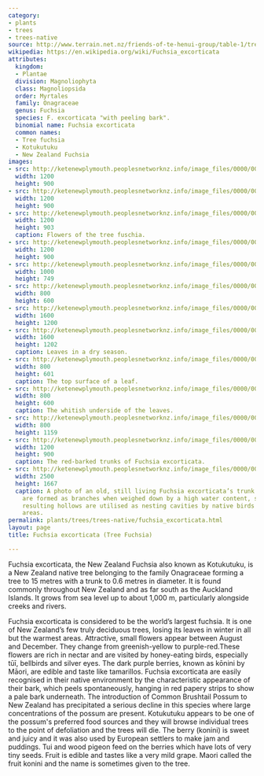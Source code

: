 ```yaml
---
category:
- plants
- trees
- trees-native
source: http://www.terrain.net.nz/friends-of-te-henui-group/table-1/tree-fuschia.html
wikipedia: https://en.wikipedia.org/wiki/Fuchsia_excorticata
attributes:
  kingdom:
  - Plantae
  division: Magnoliophyta
  class: Magnoliopsida
  order: Myrtales
  family: Onagraceae
  genus: Fuchsia
  species: F. excorticata "with peeling bark".
  binomial name: Fuchsia excorticata
  common names:
  - Tree fuchsia
  - Kotukutuku
  - New Zealand Fuchsia
images:
- src: http://ketenewplymouth.peoplesnetworknz.info/image_files/0000/0007/1654/Fuchsia_excorticata__Tree_Fuchsia_.JPG
  width: 1200
  height: 900
- src: http://ketenewplymouth.peoplesnetworknz.info/image_files/0000/0007/1634/Fuchsia_excorticata__Tree_Fuchsia_-002.JPG
  width: 1200
  height: 900
- src: http://ketenewplymouth.peoplesnetworknz.info/image_files/0000/0006/5329/Fuchsia_excorticata__Tree_Fuchsia__.JPG
  width: 1200
  height: 903
  caption: Flowers of the tree fuschia.
- src: http://ketenewplymouth.peoplesnetworknz.info/image_files/0000/0002/4059/Fuchsia_excorticata__Tree_fuchsia__New_Zealand_Fuchsia-9.JPG
  width: 1200
  height: 900
- src: http://ketenewplymouth.peoplesnetworknz.info/image_files/0000/0002/4069/Fuchsia_excorticata__Tree_fuchsia__New_Zealand_Fuchsia-10.JPG
  width: 1000
  height: 749
- src: http://ketenewplymouth.peoplesnetworknz.info/image_files/0000/0002/4074/Fuchsia_excorticata__Tree_fuchsia__New_Zealand_Fuchsia-11.JPG
  width: 800
  height: 600
- src: http://ketenewplymouth.peoplesnetworknz.info/image_files/0000/0006/2029/Fuchsia_excorticate_Tree_Fuchsia-001.JPG
  width: 1600
  height: 1200
- src: http://ketenewplymouth.peoplesnetworknz.info/image_files/0000/0006/1689/Fuchsia_excorticata__Tree_fuchsia-001.JPG
  width: 1600
  height: 1202
  caption: Leaves in a dry season.
- src: http://ketenewplymouth.peoplesnetworknz.info/image_files/0000/0007/1639/Fuchsia_excorticata__Tree_Fuchsia_-003.JPG
  width: 800
  height: 601
  caption: The top surface of a leaf.
- src: http://ketenewplymouth.peoplesnetworknz.info/image_files/0000/0007/1644/Fuchsia_excorticata__Tree_Fuchsia_-004.JPG
  width: 800
  height: 600
  caption: The whitish underside of the leaves.
- src: http://ketenewplymouth.peoplesnetworknz.info/image_files/0000/0002/4054/Fuchsia_excorticata__Tree_fuchsia__New_Zealand_Fuchsia-8.JPG
  width: 800
  height: 1159
- src: http://ketenewplymouth.peoplesnetworknz.info/image_files/0000/0007/1649/Fuchsia_excorticata__Tree_Fuchsia_-005.JPG
  width: 1200
  height: 900
  caption: The red-barked trunks of Fuchsia excorticata.
- src: http://ketenewplymouth.peoplesnetworknz.info/image_files/0000/0013/1103/1-Fuchsia_excorticata__Tree_Fuchsia_..JPG
  width: 2500
  height: 1667
  caption: A photo of an old, still living Fuchsia excorticata’s trunk. The hollows
    are formed as branches when weighed down by a high water content, snap off. The
    resulting hollows are utilised as nesting cavities by native birds in pest-free
    areas.
permalink: plants/trees/trees-native/fuchsia_excorticata.html
layout: page
title: Fuchsia excorticata (Tree Fuchsia)

---
```

Fuchsia excorticata, the New Zealand Fuchsia also known as Kotukutuku, is a New Zealand native tree belonging to the family Onagraceae forming a tree to 15 metres with a trunk to 0.6 metres in diameter. It is found commonly throughout New Zealand and as far south as the Auckland Islands. It grows from sea level up to about 1,000 m, particularly alongside creeks and rivers. 

Fuchsia excorticata is considered to be the world’s largest fuchsia. It is one of New Zealand’s few truly deciduous trees, losing its leaves in winter in all but the warmest areas.
Attractive, small flowers appear between August and December. They change from greenish-yellow to purple-red.These flowers are rich in nectar and are visited by honey-eating birds, especially tūī, bellbirds and silver eyes. The dark purple berries, known as kōnini by Māori, are edible and taste like tamarillos.
Fuchsia excorticata are easily recognised in their native environment by the characteristic appearance of their bark, which peels spontaneously, hanging in red papery strips to show a pale bark underneath. The introduction of Common Brushtail Possum to New Zealand has precipitated a serious decline in this species where large concentrations of the possum are present. Kotukutuku appears to be one of the possum's preferred food sources and they will browse individual trees to the point of defoliation and the trees will die. 
The berry (konini) is sweet and juicy and it was also used by European settlers to make jam and puddings. Tui and wood pigeon feed on the berries which have lots of very tiny seeds. Fruit is edible and tastes like a very mild grape. Maori called the fruit konini and the name is sometimes given to the tree.
